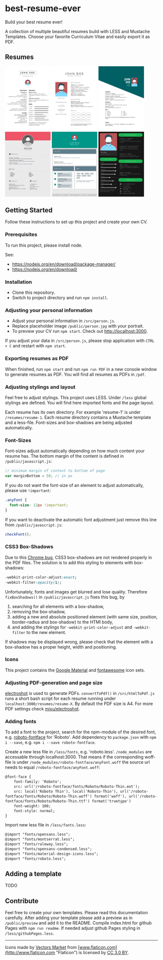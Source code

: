 # best-resume-ever

Build your best resume ever!

A collection of multiple beautiful resumes build with LESS and Mustache Templates. Choose your favorite Curriculum Vitae and easily export it as PDF.

## Resumes

<a href="public/preview/resume-left-right.png"><img src="public/preview/resume-left-right.png" width="150"/></a>
<a href="public/preview/resume-side-bar.png"><img src="public/preview/resume-side-bar.png" width="150"/></a>
<a href="public/preview/resume-oblique.png"><img src="public/preview/resume-oblique.png" width="150"/></a>
<a href="public/preview/resume-wanted.png"><img src="public/preview/resume-wanted.png" width="150"/></a>
<a href="public/preview/resume-grey-boxes.png"><img src="public/preview/resume-grey-boxes.png" width="150"/></a>
<a href="public/preview/resume-spotify.png"><img src="public/preview/resume-spotify.png" width="150"/></a>

## Getting Started

Follow these instructions to set up this project and create your own CV.

### Prerequisites

To run this project, please install node.

See:
- https://nodejs.org/en/download/package-manager/
- https://nodejs.org/en/download/

### Installation

- Clone this repository.
- Switch to project directory and run `npm install`.

### Adjusting your personal information

- Adjust your personal information in `/src/person.js`.
- Replace placeholder image `/public/person.jpg` with your portrait.
- To preview your CV run `npm start`. Check out <http://localhost:3000>.

If you adjust your data in `/src/person.js`, please stop application with `CTRL + C` and restart with `npm start`.

### Exporting resumes as PDF

When finished, run `npm start` and run `npm run PDF` in a new console window to generate resumes as PDF. You will find all resumes as PDFs in `/pdf`.

### Adjusting stylings and layout

Feel free to adjust stylings. This project uses LESS. Under `/less` global stylings are defined. You will find here imported fonts and the page layout.

Each resume has its own directory. For example 'resume-1' is under `/resumes/resume-1`. Each resume directory contains a Mustache template and a less-file. Font-sizes and box-shadows are being adjusted automatically.

### Font-Sizes

Font-sizes adjust automatically depending on how much content your resume has. The bottom margin of the content is defined in `/public/javascript.js`:

```javascript
// minimum margin of content to bottom of page
var marginBottom = 50; // in px
```

If you do not want the font-size of an element to adjust automatically, please use `!important`:

```css
.anyFont {
  font-size: 12px !important;
}
```

If you want to deactivate the automatic font adjustment just remove this line from `/public/javascript.js`:

```javascript
checkFont();
```

### CSS3 Box-Shadows

Due to this [Chrome bug](http://stackoverflow.com/questions/13975198/text-shadow-and-box-shadow-while-printing-chrome), CSS3 box-shadows are not rendered properly in the PDF files. The solution is to add this styling to elements with box-shadows:

```css
-webkit-print-color-adjust:exact;
-webkit-filter:opacity(1);
```

Unfortunately, fonts and images get blurred and lose quality. Therefore `fixBoxShadows()` in `/public/javascript.js` fixes this bug, by

1. searching for all elements with a box-shadow,
2. removing the box-shadow,
3. adding a new and absolute positioned element (with same size, position, border-radius and box-shadow) to the HTMl body,
4. and adding the stylings for `-webkit-print-color-adjust` and `-webkit-filter` to the new element.

If shadows may be displayed wrong, please check that the element with a box-shadow has a proper height, width and positioning.

### Icons

This project contains the [Google Material](https://material.io/icons/) and [fontawesome](http://fontawesome.io/icons/) icon sets.

### Adjusting PDF-generation and page size

[electroshot](https://github.com/mixu/electroshot) is used to generate PDFs. `convertToPdf()` in `/src/htmlToPdf.js` runs a short bash script for each resume running under `localhost:3000/resumes/resume-X`. By default the PDF size is A4. For more PDF settings check [mixu/electroshot](https://github.com/mixu/electroshot).

### Adding fonts

To add a font to the project, search for the npm-module of the desired font, e.g. [roboto-fontface](https://www.npmjs.com/package/roboto-fontface) for 'Roboto'. Add dependency to `package.json` with `npm i --save`, e.g. `npm i --save roboto-fontface`.

Create a new less file in `/less/fonts`, e.g. 'roboto.less'. `/node_modules` are accessable through localhost:3000. That means if the corresponding woff-file is under `/node_modules/roboto-fontface/anyFont.woff` the source url needs to equal `/roboto-fontface/anyFont.woff`:

```less
@font-face {
    font-family: 'Roboto';
    src: url('/roboto-fontface/fonts/Roboto/Roboto-Thin.eot');
    src: local('Roboto Thin'), local('Roboto-Thin'), url('/roboto-fontface/fonts/Roboto/Roboto-Thin.woff') format('woff'), url('/roboto-fontface/fonts/Roboto/Roboto-Thin.ttf') format('truetype')
    font-weight: 100;
    font-style: normal;
}
```

Import new less file in `/less/fonts.less`:

```less
@import "fonts/opensans.less";
@import "fonts/montserrat.less";
@import "fonts/raleway.less";
@import "fonts/opensans-condensed.less";
@import "fonts/material-design-icons.less";
@import "fonts/roboto.less";
```

## Adding a template

TODO

## Contribute

Feel free to create your own templates. Please read this documentation carefully. After adding your template please add a preview as in `/public/preview` and add it to the README. Compile index.html for github Pages with `npm run readme`. If needed adjust github Pages styling in `/less/githubPages.less`.

--------------------------------------------------------------------------------

Icons made by [Vectors Market](http://www.flaticon.com/authors/vectors-market "Vectors Market") from [www.flaticon.com](http://www.flaticon.com "Flaticon") is licensed by [CC 3.0 BY](http://creativecommons.org/licenses/by/3.0/ "Creative Commons BY 3.0").

